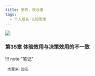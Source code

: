 ```yaml
---
title: 思考，快与慢
tags:
  - 个人成长-认知思维
---
```


![](https://cdn.weread.qq.com/weread/cover/86/YueWen_573975/s_YueWen_573975.jpg)


### 第35章 体验效用与决策效用的不一致




!!! note "笔记"

	 杰里米·边沁 

